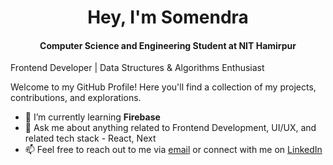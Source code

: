 <h1 align="center">
  Hey, I'm Somendra
</h1>


<h4 align="center">
 Computer Science and Engineering Student at NIT Hamirpur
</h4>


<p>Frontend Developer | Data Structures & Algorithms Enthusiast</p>
<p>Welcome to my GitHub Profile! Here you'll find a collection of my projects, contributions, and explorations.  </p>

<!--
**somendraa11/somendraa11** is a ✨ _special_ ✨ repository because its `README.md` (this file) appears on your GitHub profile.
-->
<!--
- 🔭 I’m currently working on  
-->
- 🌱 I’m currently learning **Firebase**
- 💬 Ask me about anything related to Frontend Development, UI/UX, and related tech stack - React, Next
- 📫 Feel free to reach out to me via [email](somendra.nhn@gmail.com) or connect with me on [LinkedIn](https://www.linkedin.com/in/somendraaggarwal11/)
  <!--
-  👯 I’m looking to collaborate...
- 🤔 I’m looking for help with...
- 😄 Pronouns: ...
- ⚡ Fun fact: ...

-->
